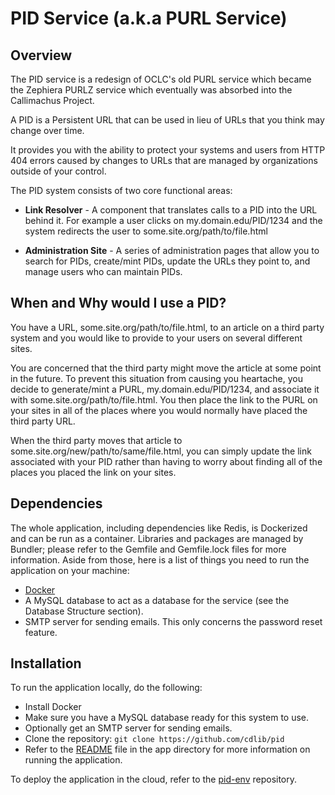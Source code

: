 # PID Service (a.k.a PURL Service)

## Overview

The PID service is a redesign of OCLC's old PURL service which became the Zephiera PURLZ service which eventually was absorbed into the Callimachus Project.

A PID is a Persistent URL that can be used in lieu of URLs that you think may change over time. 

It provides you with the ability to protect your systems and users from HTTP 404 errors caused by changes to URLs that are managed by organizations outside of your control.

The PID system consists of two core functional areas:
- **Link Resolver** - A component that translates calls to a PID into the URL behind it. For example a user clicks on my.domain.edu/PID/1234 and the system redirects the user to some.site.org/path/to/file.html

- **Administration Site** - A series of administration pages that allow you to search for PIDs, create/mint PIDs, update the URLs they point to, and manage users who can maintain PIDs.

## When and Why would I use a PID?
 
You have a URL, some.site.org/path/to/file.html, to an article on a third party system and you would like to provide to your users on several different sites.

You are concerned that the third party might move the article at some point in the future. To prevent this situation from causing you heartache, you decide to generate/mint a PURL, my.domain.edu/PID/1234, and associate it with some.site.org/path/to/file.html. You then place the link to the PURL on your sites in all of the places where you would normally have placed the third party URL.

When the third party moves that article to some.site.org/new/path/to/same/file.html, you can simply update the link associated with your PID rather than having to worry about finding all of the places you placed the link on your sites.

## Dependencies

The whole application, including dependencies like Redis, is Dockerized and can be run as a container. Libraries and packages are managed by Bundler; please refer to the Gemfile and Gemfile.lock files for more information. Aside from those, here is a list of things you need to run the application on your machine:
- [Docker](https://www.docker.com/products/docker-desktop/)
- A MySQL database to act as a database for the service (see the Database Structure section).
- SMTP server for sending emails. This only concerns the password reset feature.

## Installation
To run the application locally, do the following:
- Install Docker
- Make sure you have a MySQL database ready for this system to use.
- Optionally get an SMTP server for sending emails.
- Clone the repository: `git clone https://github.com/cdlib/pid`
- Refer to the [README](https://github.com/cdlib/pid/blob/master/app/README.md) file in the app directory for more information on running the application.

To deploy the application in the cloud, refer to the [pid-env](https://github.com/cdlib/pid-env/tree/master) repository.
